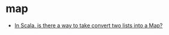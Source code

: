 # map
* [In Scala, is there a way to take convert two lists into a Map?](http://stackoverflow.com/questions/2189784/in-scala-is-there-a-way-to-take-convert-two-lists-into-a-map)
